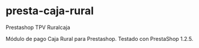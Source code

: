 presta-caja-rural
=================

Prestashop TPV Ruralcaja

Módulo de pago Caja Rural para Prestashop. Testado con PrestaShop 1.2.5.
